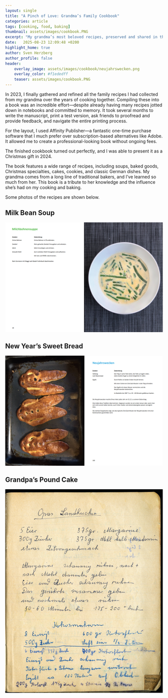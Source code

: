 ```yaml
---
layout: single
title: "A Pinch of Love: Grandma’s Family Cookbook"
categories: article
tags: [cooking, food, baking]
thumbnail: assets/images/cookbook.PNG
excerpt: "My grandma’s most beloved recipes, preserved and shared in this special self-published book."
date:   2025-08-23 12:09:48 +0200
highlight_home: true
author: Sven Herzberg
author_profile: false
header:
    overlay_image: assets/images/cookbook/neujahrswecken.png
    overlay_color: #f1ededff
    teaser: assets/images/cookbook.PNG 
---
```

In 2023, I finally gathered and refined all the family recipes I had collected from my grandma over the years of cooking together. Compiling these into a book was an incredible effort—despite already having many recipes jotted down in notebooks and committed to memory. It took several months to write the manuscript, print a test version, ask friends to proofread and provide feedback, and navigate the entire printing process.

For the layout, I used Affinity Publisher—a fantastic one-time purchase software that I much prefer over subscription-based alternatives like Adobe. It allowed me to create a professional-looking book without ongoing fees.

The finished cookbook turned out perfectly, and I was able to present it as a Christmas gift in 2024.

The book features a wide range of recipes, including soups, baked goods, Christmas specialties, cakes, cookies, and classic German dishes. My grandma comes from a long line of traditional bakers, and I’ve learned so much from her. This book is a tribute to her knowledge and the influence she’s had on my cooking and baking.

Some photos of the recipes are shown below.


## Milk Bean Soup
![Milk Bean Soup](/assets/images/cookbook/Milchbohnensupper_rezept.png)

## New Year’s Sweet Bread
![New Year’s Sweet Bread](/assets/images/cookbook/Neujahrswecken_rezept.png)

## Grandpa’s Pound Cake
![Grandpa’s Pound Cake](/assets/images/cookbook/Opas%20Sandkuchen_buch.png)
